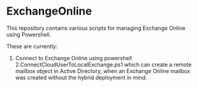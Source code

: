 # ExchangeOnline
This repository contains various scripts for managing Exchange Online using Powershell.

These are currently:

1. Connect to Exchange Online using powershell 
2.ConnectCloudUserToLocalExchange.ps1 which can create a remote mailbox object in Active Directory, when an Exchange Online mailbox was created without the hybrid deployment in mind.
